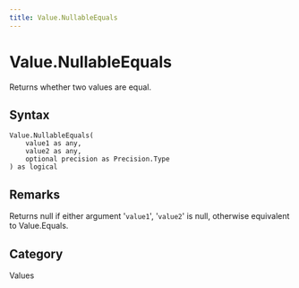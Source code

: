```yaml
---
title: Value.NullableEquals
---
```


# Value.NullableEquals


Returns whether two values are equal.


## Syntax

```powerquery
Value.NullableEquals(
    value1 as any,
    value2 as any,
    optional precision as Precision.Type
) as logical
```


## Remarks

Returns null if either argument '<code>value1</code>', '<code>value2</code>' is null, otherwise equivalent to Value.Equals.



## Category
Values
